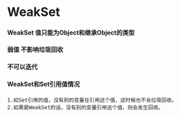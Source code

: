 # WeakSet

#### WeakSet 值只能为Object和继承Object的类型
#### 弱值 不影响垃圾回收
#### 不可以迭代
#### WeakSet和Set引用值情况
    1.如Set引用的值，没有别的变量在引用这个值，这时候也不会垃圾回收。
    2.如果是WeakSet的话，没有别的变量引用这个值，则会发生回收。
